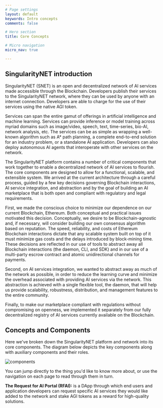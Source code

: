 ```yaml
---
# Page settings
layout: default
keywords: Intro concepts
comments: false

# Hero section
title: Core Concepts 

# Micro navigation
micro_nav: true

---
```

## SingularityNET introduction

SingularityNET (SNET) is an open and decentralized network of AI services made accessible through the Blockchain. Developers publish their services to the SingularityNET network, where they can be used by anyone with an internet connection. Developers are able to charge for the use of their services using the native AGI token.

Services can span the entire gamut of offerings in artificial intelligence and machine learning. Services can provide inference or model training across myriad domains such as image/video, speech, text, time-series, bio-AI, network analysis, etc. The services can be as simple as wrapping a well-known algorithm such as A* path planning, a complete end-to-end solution for an industry problem, or a standalone AI application. Developers can also deploy autonomous AI agents that interoperate with other services on the network.

The SingularityNET platform contains a number of critical components that work together to enable a decentralized network of AI services to flourish. The core components are designed to allow for a functional, scalable, and extensible system. We arrived at the current architecture through a careful process, guided by a few key decisions governing Blockchain
interactions, AI service integration, and abstraction and by the goal of building an AI marketplace that is both open and compliant with regulatory and legal requirements.

First, we made the conscious choice to minimize our dependence on our current Blockchain, Ethereum. Both conceptual and practical issues motivated this decision. Conceptually, we desire to be Blockchain-agnostic and, if necessary, will consider building our own consensus algorithm based on reputation. The speed, reliability, and costs of Ethereum Blockchain interactions dictate that any
scalable system built on top of it must minimize gas costs and the delays introduced by block-mining time. These decisions are reflected in our use of tools to abstract away all Blockchain interactions (the daemon, CLI, and SDK) and in our use of a multi-party escrow contract and atomic unidirectional channels for payments.

Second, on AI services integration, we wanted to abstract away as much of the network as possible, in order to reduce the learning curve and minimize the overhead associated with providing AI services via the network. This abstraction is achieved with a single flexible tool, the daemon, that will help us provide scalability, robustness, distribution, and management features to the entire community.

Finally, to make our marketplace compliant with regulations without compromising on openness, we implemented it separately from our fully decentralized registry of AI services currently available on the Blockchain.

## Concepts and Components

Here we've broken down the SingularityNET platform and network into its core components. The diagram below depicts the key components along with auxiliary components and their
roles.

![components](/assets/img/platform_components.jpg)

  
 You can jump directly to the thing you'd like to know more about, or use the navigation on each page to read through them in turn. 

**The Request for AI Portal (RFAI):** is a DApp through which end users and application developers can request specific AI services they would like added to the network and stake AGI tokens as a reward for high-quality solutions.


